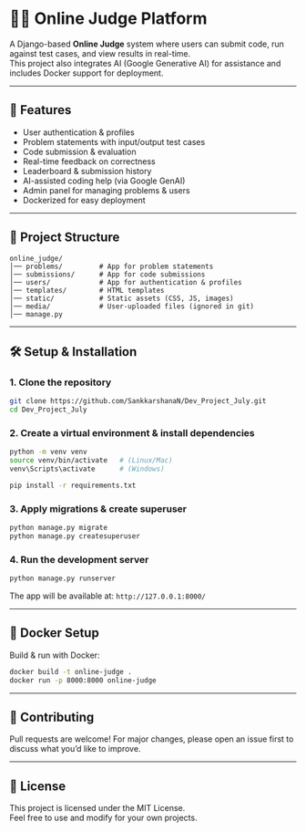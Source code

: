 # 🧑‍⚖️ Online Judge Platform

A Django-based **Online Judge** system where users can submit code, run against test cases, and view results in real-time.  
This project also integrates AI (Google Generative AI) for assistance and includes Docker support for deployment.

---

## 🚀 Features
- User authentication & profiles
- Problem statements with input/output test cases
- Code submission & evaluation
- Real-time feedback on correctness
- Leaderboard & submission history
- AI-assisted coding help (via Google GenAI)
- Admin panel for managing problems & users
- Dockerized for easy deployment

---

## 📂 Project Structure
```
online_judge/
│── problems/         # App for problem statements
│── submissions/      # App for code submissions
│── users/            # App for authentication & profiles
│── templates/        # HTML templates
│── static/           # Static assets (CSS, JS, images)
│── media/            # User-uploaded files (ignored in git)
│── manage.py
```

---

## 🛠️ Setup & Installation

### 1. Clone the repository
```bash
git clone https://github.com/SankkarshanaN/Dev_Project_July.git
cd Dev_Project_July
```

### 2. Create a virtual environment & install dependencies
```bash
python -m venv venv
source venv/bin/activate   # (Linux/Mac)
venv\Scripts\activate      # (Windows)

pip install -r requirements.txt
```

### 3. Apply migrations & create superuser
```bash
python manage.py migrate
python manage.py createsuperuser
```

### 4. Run the development server
```bash
python manage.py runserver
```

The app will be available at: `http://127.0.0.1:8000/`

---

## 🐳 Docker Setup
Build & run with Docker:
```bash
docker build -t online-judge .
docker run -p 8000:8000 online-judge
```

---


## 🤝 Contributing
Pull requests are welcome! For major changes, please open an issue first to discuss what you’d like to improve.

---

## 📜 License
This project is licensed under the MIT License.  
Feel free to use and modify for your own projects.
